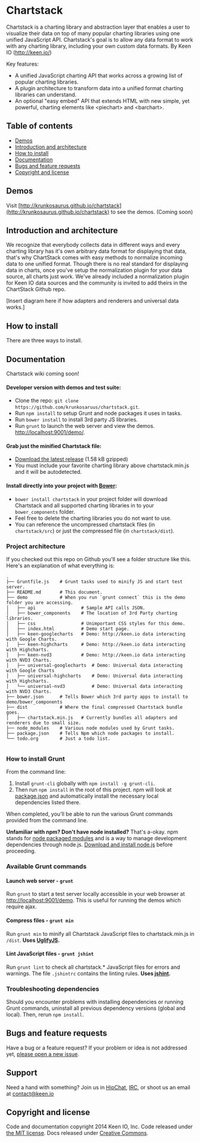 # Chartstack

Chartstack is a charting library and abstraction layer that enables a user to visualize their data on top of many popular charting libraries using one unified JavaScript API. Chartstack's goal is to allow any data format to work with any charting library, including your own custom data formats. By Keen IO (http://keen.io/)

Key features:
- A unified JavaScript charting API that works across a growing list of popular charting libraries.
- A plugin architecture to transform data into a unified format charting libraries can understand.
- An optional "easy embed" API that extends HTML with new simple, yet powerful, charting elements like &lt;piechart> and &lt;barchart>.

## Table of contents

 - [Demos](#demos)
 - [Introduction and architecture](#introduction-and-architecture)
 - [How to install](#introduction-and-architecture)
 - [Documentation](#documentation)
 - [Bugs and feature requests](#bugs-and-feature-requests)
 - [Copyright and license](#copyright-and-license)

## Demos

Visit [http://krunkosaurus.github.io/chartstack](http://krunkosaurus.github.io/chartstack) to see the demos. (Coming soon)

## Introduction and architecture

We recognize that everybody collects data in different ways and every charting library has it's own arbitrary data format for displaying that data, that's why ChartStack comes with easy methods to normalize incoming data to one unified format. Though there is no real standard for displaying data in charts, once you've setup the normalization plugin for your data source, all charts just work.  We've already included a normalization plugin for Keen IO data sources and the community is invited to add theirs in the ChartStack Github repo.

[Insert diagram here if how adapters and renderers and universal data works.]

## How to install

There are three ways to install.

## Documentation

Chartstack wiki coming soon!

#### Developer version with demos and test suite:

- Clone the repo: `git clone https://github.com/krunkosaruus/chartstack.git`.
- Run `npm install` to setup Grunt and node packages it uses in tasks.
- Run `bower install` to install 3rd party JS libraries.
- Run `grunt` to launch the web server and view the demos. [http://localhost:9001/demo/](http://localhost:9001/demo/).

#### Grab just the minified Chartstack file:	
- [Download the latest release](https://github.com/krunkosaurus/chartstack/releases/download/v0.0.1/chartstack.min.js) (1.58 kB gzipped)
- You must include your favorite charting library above chartstack.min.js and it will be autodetected.

#### Install directly into your project with [Bower](http://bower.io):
- `bower install chartstack` in your project folder will download Chartstack and all supported charting libraries in to your `bower_components` folder.
- Feel free to delete the charting libraries you do not want to use.
- You can reference the uncompressed chartstack files (in `chartstack/src`) or just the compressed file (in `chartstack/dist`).

### Project architecture

If you checked out this repo on Github you'll see a folder structure like this. Here's an explanation of what everything is:

```
.
├── Gruntfile.js	# Grunt tasks used to minify JS and start test server.
├── README.md		# This document.
├── demo			# When you run `grunt connect` this is the demo folder you are accessing.
│   ├── api					# Sample API calls JSON.
│   ├── bower_components	# The location of 3rd Party charting libraries.
│   ├── css					# Unimportant CSS styles for this demo.
│   ├── index.html			# Demo start page.
│   ├── keen-googlecharts	# Demo: http://keen.io data interacting with Google Charts.
│   ├── keen-highcharts		# Demo: http://keen.io data interacting with Highcharts.
│   ├── keen-nvd3			# Demo: http://keen.io data interacting with NVD3 Charts.
│   ├── universal-googlecharts	# Demo: Universal data interacting with Google Charts
│   ├── universal-highcharts	# Demo: Universal data interacting with Highcharts.
│   └── universal-nvd3			# Demo: Universal data interacting with NVD3 Charts.
├── bower.json		# Tells Bower which 3rd party apps to install to demo/bower_components
├── dist			# Where the final compressed Chartstack bundle goes.
│   ├── chartstack.min.js	# Currently bundles all adapters and renderers due to small size.
├── node_modules	# Various node modules used by Grunt tasks.
├── package.json	# Tells Npm which node packages to install.
└── todo.org		# Just a todo list.


```

### How to install Grunt

From the command line:

1. Install `grunt-cli` globally with `npm install -g grunt-cli`.
2. Then run `npm install` in the root of this project. npm will look at [package.json](https://github.com/krunkosaurus/chartstack/blob/master/package.json) and automatically install the necessary local dependencies listed there.

When completed, you'll be able to run the various Grunt commands provided from the command line.

**Unfamiliar with npm? Don't have node installed?** That's a-okay. npm stands for [node packaged modules](http://npmjs.org/) and is a way to manage development dependencies through node.js. [Download and install node.js](http://nodejs.org/download/) before proceeding.

### Available Grunt commands

#### Launch web server - `grunt`
Run `grunt` to start a test server locally accessible in your web browser at [http://localhost:9001/demo](http://localhost:9001/demo/).  This is useful for running the demos which require ajax.

#### Compress files - `grunt min`
Run `grunt min` to minify all Chartstack JavaScript files to chartstack.min.js in `/dist`. **Uses [UglifyJS](http://lisperator.net/uglifyjs/).**

#### Lint JavaScript files - `grunt jshint`
Run `grunt lint` to check all chartstack.* JavaScript files for errors and warnings.  The file `.jshintrc` contains the linting rules. **Uses [jshint](http://www.jshint.com/).**

### Troubleshooting dependencies

Should you encounter problems with installing dependencies or running Grunt commands, uninstall all previous dependency versions (global and local). Then, rerun `npm install`.

## Bugs and feature requests

Have a bug or a feature request? If your problem or idea is not addressed yet, [please open a new issue](https://github.com/krunkosaurus/chartstack/issues/new).

## Support

Need a hand with something? Join us in [HipChat](http://users.keen.io/), [IRC](http://webchat.freenode.net/?channels=keen-io), or shoot us an email at [contact@keen.io](mailto:contact@keen.io)

## Copyright and license

Code and documentation copyright 2014 Keen IO, Inc. Code released under [the MIT license](LICENSE). Docs released under [Creative Commons](docs/LICENSE).
